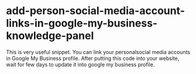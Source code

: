 # add-person-social-media-account-links-in-google-my-business-knowledge-panel
This is very useful snippet. You can link your personalsocial media accounts in Google My Business profile. After putting this code into your website, wait for few days to update it into google my business profile.
